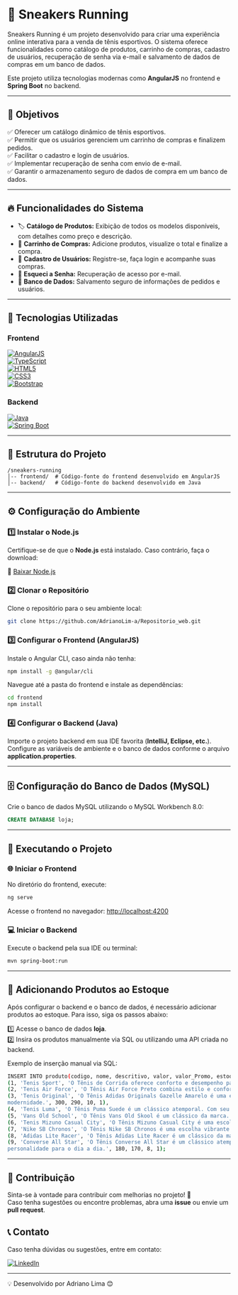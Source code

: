 
# 🏃 Sneakers Running

Sneakers Running é um projeto desenvolvido para criar uma experiência online interativa para a venda de tênis esportivos. O sistema oferece funcionalidades como catálogo de produtos, carrinho de compras, cadastro de usuários, recuperação de senha via e-mail e salvamento de dados de compras em um banco de dados.

Este projeto utiliza tecnologias modernas como **AngularJS** no frontend e **Spring Boot** no backend.

---

## 🎯 Objetivos

✅ Oferecer um catálogo dinâmico de tênis esportivos.  
✅ Permitir que os usuários gerenciem um carrinho de compras e finalizem pedidos.  
✅ Facilitar o cadastro e login de usuários.  
✅ Implementar recuperação de senha com envio de e-mail.  
✅ Garantir o armazenamento seguro de dados de compra em um banco de dados.  

---

## 🔥 Funcionalidades do Sistema

- 🏷️ **Catálogo de Produtos:** Exibição de todos os modelos disponíveis, com detalhes como preço e descrição.  
- 🛒 **Carrinho de Compras:** Adicione produtos, visualize o total e finalize a compra.  
- 👤 **Cadastro de Usuários:** Registre-se, faça login e acompanhe suas compras.  
- 🔐 **Esqueci a Senha:** Recuperação de acesso por e-mail.  
- 💾 **Banco de Dados:** Salvamento seguro de informações de pedidos e usuários.  

---

## 🚀 Tecnologias Utilizadas

### Frontend

[![AngularJS](https://img.shields.io/badge/AngularJS-DD0031?style=for-the-badge&logo=angularjs&logoColor=white)](https://angular.io/)  
[![TypeScript](https://img.shields.io/badge/TypeScript-3178C6?style=for-the-badge&logo=typescript&logoColor=white)](https://www.typescriptlang.org/)  
[![HTML5](https://img.shields.io/badge/HTML5-E34F26?style=for-the-badge&logo=html5&logoColor=white)](https://developer.mozilla.org/en-US/docs/Web/Guide/HTML/HTML5)  
[![CSS3](https://img.shields.io/badge/CSS3-1572B6?style=for-the-badge&logo=css3&logoColor=white)](https://developer.mozilla.org/en-US/docs/Web/CSS)  
[![Bootstrap](https://img.shields.io/badge/Bootstrap-7952B3?style=for-the-badge&logo=bootstrap&logoColor=white)](https://getbootstrap.com/)  

### Backend

[![Java](https://img.shields.io/badge/Java-ED8B00?style=for-the-badge&logo=java&logoColor=white)](https://www.java.com/)  
[![Spring Boot](https://img.shields.io/badge/Spring_Boot-6DB33F?style=for-the-badge&logo=spring&logoColor=white)](https://spring.io/projects/spring-boot)  

---

## 📂 Estrutura do Projeto

```
/sneakers-running
│-- frontend/  # Código-fonte do frontend desenvolvido em AngularJS
│-- backend/   # Código-fonte do backend desenvolvido em Java
```

---

## ⚙️ Configuração do Ambiente

### 1️⃣ Instalar o Node.js

Certifique-se de que o **Node.js** está instalado. Caso contrário, faça o download:

🔗 [Baixar Node.js](https://nodejs.org/)

### 2️⃣ Clonar o Repositório

Clone o repositório para o seu ambiente local:

```bash
git clone https://github.com/AdrianoLim-a/Repositorio_web.git
```

### 3️⃣ Configurar o Frontend (AngularJS)

Instale o Angular CLI, caso ainda não tenha:

```bash
npm install -g @angular/cli
```

Navegue até a pasta do frontend e instale as dependências:

```bash
cd frontend
npm install
```

### 4️⃣ Configurar o Backend (Java)

Importe o projeto backend em sua IDE favorita (**IntelliJ, Eclipse, etc.**).  
Configure as variáveis de ambiente e o banco de dados conforme o arquivo **application.properties**.

---

## 🗄️ Configuração do Banco de Dados (MySQL)

Crie o banco de dados MySQL utilizando o MySQL Workbench 8.0:

```sql
CREATE DATABASE loja;
```

---

## 🚀 Executando o Projeto

### 🌐 Iniciar o Frontend

No diretório do frontend, execute:

```bash
ng serve
```

Acesse o frontend no navegador: [http://localhost:4200](http://localhost:4200)

### 💻 Iniciar o Backend

Execute o backend pela sua IDE ou terminal:

```bash
mvn spring-boot:run
```

---

## 🏪 Adicionando Produtos ao Estoque

Após configurar o backend e o banco de dados, é necessário adicionar produtos ao estoque. Para isso, siga os passos abaixo:

1️⃣ Acesse o banco de dados **loja**.  
2️⃣ Insira os produtos manualmente via SQL ou utilizando uma API criada no backend.

Exemplo de inserção manual via SQL:

```bash
INSERT INTO produto(codigo, nome, descritivo, valor, valor_Promo, estoque, destaque) VALUES
(1, 'Tenis Sport', 'O Tênis de Corrida oferece conforto e desempenho para suas corridas. Com amortecimento responsivo e design leve, é perfeito para corredores em busca de performance e conforto.', 100, 90, 1, 1),
(2, 'Tenis Air Force', 'O Tênis Air Force Preto combina estilo e conforto em um design clássico. Feito com material durável e uma sola resistente, é perfeito para qualquer ocasião. Seja casual ou sofisticado, este tênis é uma escolha      elegante para o dia a dia.', 500, 450, 10, 1),
(3, 'Tenis Original', 'O Tênis Adidas Originals Gazelle Amarelo é uma escolha vibrante e elegante para quem busca estilo urbano. Com seu design clássico e conforto duradouro, é perfeito para destacar-se com autenticidade e             
modernidade.', 300, 290, 10, 1),
(4, 'Tenis Luma', 'O Tênis Puma Suede é um clássico atemporal. Com seu design icônico e conforto duradouro, é uma escolha elegante para qualquer look casual. Feito com materiais de qualidade, oferece estilo e versatilidade para o dia a    dia.', 250, 290, 10, 1),
(5, 'Vans Old School', 'O Tênis Vans Old Skool é um clássico da marca. Com seu design icônico e conforto, é perfeito para qualquer look casual. Feito com materiais de qualidade, oferece estilo e versatilidade para o dia a dia.', 150,      140, 5, 1),
(6, 'Tenis Mizuno Casual City', 'O Tênis Mizuno Casual City é uma escolha elegante para quem busca estilo urbano. Com seu design moderno e conforto duradouro, é perfeito para destacar-se com autenticidade e modernidade.', 200, 190, 8,      1),
(7, 'Nike SB Chronos', 'O Tênis Nike SB Chronos é uma escolha vibrante e elegante para quem busca estilo urbano. Com seu design moderno e conforto, é perfeito para destacar-se com autenticidade e modernidade.', 180, 170, 6, 1),
(8, 'Adidas Lite Racer', 'O Tênis Adidas Lite Racer é um clássico da marca. Com seu design icônico e conforto, é perfeito para qualquer look casual. Feito com materiais de qualidade, oferece estilo e versatilidade', 200, 210, 7, 1),
(9, 'Converse All Star', 'O Tênis Converse All Star é um clássico atemporal. Com seu design icônico e conforto duradouro, é uma escolha versátil para qualquer look casual. Feito com materiais de qualidade, oferece estilo e       
personalidade para o dia a dia.', 180, 170, 8, 1);
```

---

## 🤝 Contribuição

Sinta-se à vontade para contribuir com melhorias no projeto! 🚀  
Caso tenha sugestões ou encontre problemas, abra uma **issue** ou envie um **pull request**. 

## 📞 Contato

Caso tenha dúvidas ou sugestões, entre em contato:

[![LinkedIn](https://img.shields.io/badge/LinkedIn-Adriano%20Lima-blue)](https://www.linkedin.com/in/adriano-lima-da-silva-abbb6511a/)

---

💡 Desenvolvido por Adriano Lima 😊


